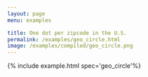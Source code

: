 ```yaml
---
layout: page
menu: examples

title: One dot per zipcode in the U.S.
permalink: /examples/geo_circle.html
image: /examples/compiled/geo_circle.png
---
```




{% include example.html spec='geo_circle'%}
